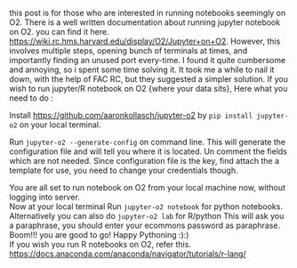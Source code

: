 this post is for those who are interested in running notebooks seemingly on O2. There is a well written documentation about running jupyter notebook on O2. you can find it here. https://wiki.rc.hms.harvard.edu/display/O2/Jupyter+on+O2. However, this involves multiple steps, opening bunch of terminals at times, and importantly finding an unused port every-time. I found it quite cumbersome and annoying, so i spent some time solving it. It took me a while to nail it down, with the help of FAC RC, but they suggested a simpler solution. If you wish to run jupyter/R notebook on O2 {where your data sits},
Here what you need to do : 

Install https://github.com/aaronkollasch/jupyter-o2 by `pip install jupyter-o2` on your local terminal. 

Run `jupyter-o2 --generate-config` on command line. 
This will generate the configuration file and will tell you where it is located. Un comment the fields which are not needed. Since configuration file is the key, find attach the a template for use, you need to change your credentials though.

You are all set to run notebook on O2 from your local machine now, without logging into server.  
Now at your local terminal Run `jupyter-o2 notebook` for python notebooks. Alternatively you can also do `jupyter-o2 lab` for R/python
This will ask you a paraphrase, you should enter your ecommons password as paraphrase. 
Boom!!! you are good to go! Happy Pythoning :):)  
If you wish you run R notebooks on O2, refer this. https://docs.anaconda.com/anaconda/navigator/tutorials/r-lang/
